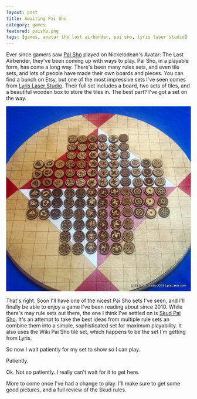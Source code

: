 ```yaml
---
layout: post
title: Awaiting Pai Sho
category: games
featured: paisho.png
tags: [games, avatar the last airbender, pai sho, lyris laser studio]
---
```


Ever since gamers saw [Pai Sho](http://www.purplepawn.com/2010/09/pai-sho/) played on Nickelodean's Avatar: The Last Airbender, they've been coming up with ways to play. Pai Sho, in a playable form, has come a long way. There's been many rules sets, and even tile sets, and lots of people have made their own boards and pieces. You can find a bunch on Etsy, but one of the most impressive sets I've seen comes from [Lyris Laser Studio](http://lyrislaser.com/product/pai-sho-board/). Their full set includes a board, two sets of tiles, and a beautiful wooden box to store the tiles in. The best part? I've got a set on the way.

![Pai Sho Set](/images/paisho.jpg)

That's right. Soon I'll have one of the nicest Pai Sho sets I've seen, and I'll finally be able to enjoy a game I've been reading about since 2010. While there's may rule sets out there, the one I think I've settled on is [Skud Pai Sho](https://skudpaisho.wordpress.com). It's an attempt to take the best ideas from multiple rule sets an combine them into a simple, sophisticated set for maximum playability. It also uses the Wiki Pai Sho tile set, which happens to be the set I'm getting from Lyris.

So now I wait patiently for my set to show so I can play.

Patiently.

Ok. Not so patiently. I really can't wait for it to get here.

More to come once I've had a change to play. I'll make sure to get some good pictures, and a full review of the Skud rules.
